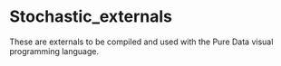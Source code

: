 # Stochastic_externals
These are externals to be compiled and used with the Pure Data visual programming language. 
